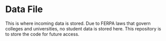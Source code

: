 # Data File

This is where incoming data is stored. Due to FERPA laws that govern colleges and universities, no student data is stored here. This repository is to store the code for future access. 
